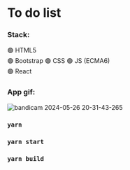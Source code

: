 
# To do list 

### Stack:    
:green_circle: HTML5       
:green_circle: Bootstrap 
:green_circle: CSS
:green_circle: JS (ECMA6)              
:green_circle: React  

### App gif:   

![bandicam 2024-05-26 20-31-43-265](https://github.com/DaliyaAsel/employees_list/assets/86303341/d754f524-e9fb-494d-8714-596e846aed56)

### `yarn`
### `yarn start`
### `yarn build`


